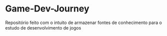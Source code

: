 # Game-Dev-Journey
Repositório feito com o intuito de armazenar fontes de conhecimento para o estudo de desenvolvimento de jogos
